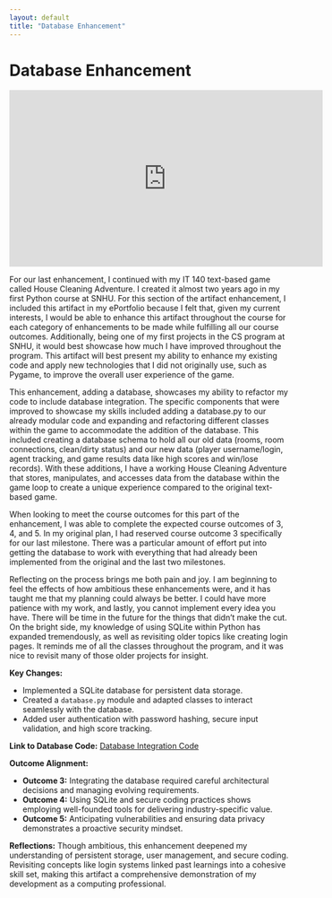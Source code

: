```yaml
---
layout: default
title: "Database Enhancement"
---
```


# Database Enhancement

<iframe width="560" height="315" src="https://www.youtube.com/embed/SmAEqfFRv84" frameborder="0" allowfullscreen></iframe>


For our last enhancement, I continued with my IT 140 text-based game called House Cleaning Adventure. I created it almost two years ago in my first Python course at SNHU. For this section of the artifact enhancement, I included this artifact in my ePortfolio because I felt that, given my current interests, I would be able to enhance this artifact throughout the course for each category of enhancements to be made while fulfilling all our course outcomes. Additionally, being one of my first projects in the CS program at SNHU, it would best showcase how much I have improved throughout the program. This artifact will best present my ability to enhance my existing code and apply new technologies that I did not originally use, such as Pygame, to improve the overall user experience of the game.

This enhancement, adding a database, showcases my ability to refactor my code to include database integration. The specific components that were improved to showcase my skills included adding a database.py to our already modular code and expanding and refactoring different classes within the game to accommodate the addition of the database. This included creating a database schema to hold all our old data (rooms, room connections, clean/dirty status) and our new data (player username/login, agent tracking, and game results data like high scores and win/lose records). With these additions, I have a working House Cleaning Adventure that stores, manipulates, and accesses data from the database within the game loop to create a unique experience compared to the original text-based game.

When looking to meet the course outcomes for this part of the enhancement, I was able to complete the expected course outcomes of 3, 4, and 5. In my original plan, I had reserved course outcome 3 specifically for our last milestone. There was a particular amount of effort put into getting the database to work with everything that had already been implemented from the original and the last two milestones.

Reflecting on the process brings me both pain and joy. I am beginning to feel the effects of how ambitious these enhancements were, and it has taught me that my planning could always be better. I could have more patience with my work, and lastly, you cannot implement every idea you have. There will be time in the future for the things that didn’t make the cut. On the bright side, my knowledge of using SQLite within Python has expanded tremendously, as well as revisiting older topics like creating login pages. It reminds me of all the classes throughout the program, and it was nice to revisit many of those older projects for insight.



**Key Changes:**
- Implemented a SQLite database for persistent data storage.
- Created a `database.py` module and adapted classes to interact seamlessly with the database.
- Added user authentication with password hashing, secure input validation, and high score tracking.

**Link to Database Code:**
[Database Integration Code](https://github.com/briggs8933/CS-499-Capstone/blob/main/Enhanced%20House%20Cleaning%20Adventure/database.py)

**Outcome Alignment:**
- **Outcome 3:** Integrating the database required careful architectural decisions and managing evolving requirements.
- **Outcome 4:** Using SQLite and secure coding practices shows employing well-founded tools for delivering industry-specific value.
- **Outcome 5:** Anticipating vulnerabilities and ensuring data privacy demonstrates a proactive security mindset.

**Reflections:**
Though ambitious, this enhancement deepened my understanding of persistent storage, user management, and secure coding. Revisiting concepts like login systems linked past learnings into a cohesive skill set, making this artifact a comprehensive demonstration of my development as a computing professional.
